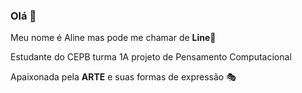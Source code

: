 ### Olá 💜
Meu nome é Aline mas pode me chamar de **Line**🌙

Estudante do CEPB turma 1A projeto de Pensamento Computacional

Apaixonada pela **ARTE** e suas formas de expressão 🎭
